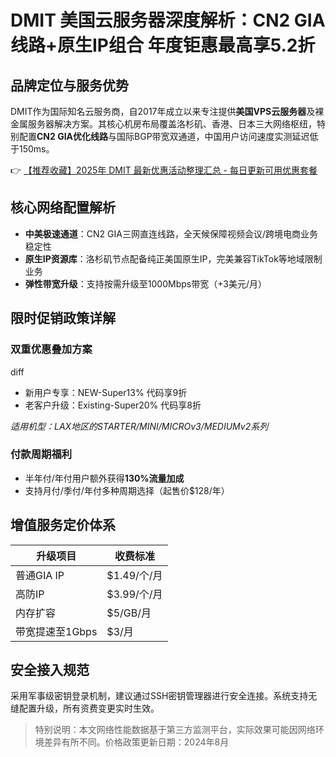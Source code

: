 # DMIT 美国云服务器深度解析：CN2 GIA线路+原生IP组合 年度钜惠最高享5.2折

## 品牌定位与服务优势
DMIT作为国际知名云服务商，自2017年成立以来专注提供**美国VPS云服务器**及裸金属服务器解决方案。其核心机房布局覆盖洛杉矶、香港、日本三大网络枢纽，特别配置**CN2 GIA优化线路**与国际BGP带宽双通道，中国用户访问速度实测延迟低于150ms。

👉 [【推荐收藏】2025年 DMIT 最新优惠活动整理汇总 - 每日更新可用优惠套餐](https://bit.ly/dmit_coupon)

## 核心网络配置解析
- **中美极速通道**：CN2 GIA三网直连线路，全天候保障视频会议/跨境电商业务稳定性
- **原生IP资源库**：洛杉矶节点配备纯正美国原生IP，完美兼容TikTok等地域限制业务
- **弹性带宽升级**：支持按需升级至1000Mbps带宽（+3美元/月）

## 限时促销政策详解
### 双重优惠叠加方案
diff
+ 新用户专享：NEW-Super13% 代码享9折
+ 老客户升级：Existing-Super20% 代码享8折

*适用机型：LAX地区的STARTER/MINI/MICROv3/MEDIUMv2系列*

### 付款周期福利
- 半年付/年付用户额外获得**130%流量加成**
- 支持月付/季付/年付多种周期选择（起售价$128/年）

## 增值服务定价体系
| 升级项目         | 收费标准       |
|------------------|----------------|
| 普通GIA IP       | $1.49/个/月    |
| 高防IP           | $3.99/个/月    |
| 内存扩容         | $5/GB/月       |
| 带宽提速至1Gbps  | $3/月          |

## 安全接入规范
采用军事级密钥登录机制，建议通过SSH密钥管理器进行安全连接。系统支持无缝配置升级，所有资费变更实时生效。

> 特别说明：本文网络性能数据基于第三方监测平台，实际效果可能因网络环境差异有所不同。价格政策更新日期：2024年8月